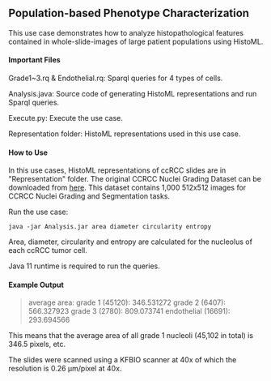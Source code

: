 ## Population-based Phenotype Characterization

This use case demonstrates how to analyze histopathological features contained in whole-slide-images of large patient populations using HistoML.

#### Important Files

Grade1~3.rq & Endothelial.rq: Sparql queries for 4 types of cells.

Analysis.java: Source code of generating HistoML representations and run Sparql queries.

Execute.py: Execute the use case.

Representation folder: HistoML representations used in this use case.

#### How to Use

In this use cases, HistoML representations of ccRCC slides are in "Representation" folder. The original CCRCC Nuclei Grading Dataset can be downloaded from [here](https://dataset.chenli.group/home/ccrcc-grading). This dataset contains 1,000 512x512 images for CCRCC Nuclei Grading and Segmentation tasks.

Run the use case:

```shell
java -jar Analysis.jar area diameter circularity entropy
```

Area, diameter, circularity and entropy are calculated for the nucleolus of each ccRCC tumor cell.

Java 11 runtime is required to run the queries.

#### Example Output

> average area:
> grade 1 (45120): 346.531272
> grade 2 (6407): 566.327923
> grade 3 (2780): 809.073741
> endothelial (16691): 293.694566

This means that the average area of all grade 1 nucleoli (45,102 in total) is 346.5 pixels, etc.

The slides were scanned using a KFBIO scanner at 40x of which the resolution is 0.26 µm/pixel at 40x.

